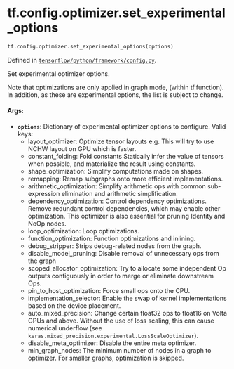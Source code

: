 <div itemscope itemtype="http://developers.google.com/ReferenceObject">
<meta itemprop="name" content="tf.config.optimizer.set_experimental_options" />
<meta itemprop="path" content="Stable" />
</div>

# tf.config.optimizer.set_experimental_options

``` python
tf.config.optimizer.set_experimental_options(options)
```



Defined in [`tensorflow/python/framework/config.py`](/code/stable/tensorflow/python/framework/config.py).

Set experimental optimizer options.

Note that optimizations are only applied in graph mode, (within tf.function).
In addition, as these are experimental options, the list is subject to change.

#### Args:

* <b>`options`</b>: Dictionary of experimental optimizer options to configure.
    Valid keys:
    - layout_optimizer: Optimize tensor layouts
      e.g. This will try to use NCHW layout on GPU which is faster.
    - constant_folding: Fold constants
      Statically infer the value of tensors when possible, and materialize the
      result using constants.
    - shape_optimization: Simplify computations made on shapes.
    - remapping: Remap subgraphs onto more efficient implementations.
    - arithmetic_optimization: Simplify arithmetic ops with common
      sub-expression elimination and arithmetic simplification.
    - dependency_optimization: Control dependency optimizations. Remove
      redundant control dependencies, which may enable other optimization.
      This optimizer is also essential for pruning Identity and NoOp nodes.
    - loop_optimization: Loop optimizations.
    - function_optimization: Function optimizations and inlining.
    - debug_stripper: Strips debug-related nodes from the graph.
    - disable_model_pruning: Disable removal of unnecessary ops from the graph
    - scoped_allocator_optimization: Try to allocate some independent Op
      outputs contiguously in order to merge or eliminate downstream Ops.
    - pin_to_host_optimization: Force small ops onto the CPU.
    - implementation_selector: Enable the swap of kernel implementations based
      on the device placement.
    - auto_mixed_precision: Change certain float32 ops to float16 on Volta
      GPUs and above. Without the use of loss scaling, this can cause
      numerical underflow (see
      `keras.mixed_precision.experimental.LossScaleOptimizer`).
    - disable_meta_optimizer: Disable the entire meta optimizer.
    - min_graph_nodes: The minimum number of nodes in a graph to optimizer.
      For smaller graphs, optimization is skipped.